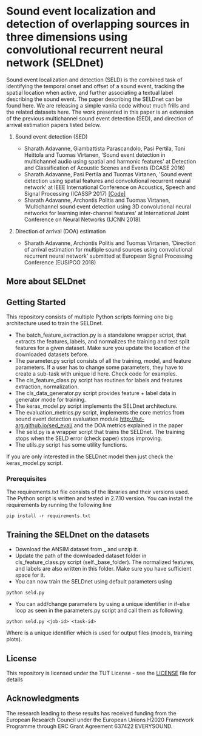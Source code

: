 
# Sound event localization and detection of overlapping sources in three dimensions using convolutional recurrent neural network (SELDnet)
Sound event localization and detection (SELD) is the combined task of identifying the temporal onset and offset of a sound event, tracking the spatial location when active, and further associating a textual label describing the sound event.
The paper describing the SELDnet can be found here. We are releasing a simple vanila code without much frills and the related datasets here.
The work presented in this paper is an extension of the previous multichannel sound event detection (SED), and direction of arrival estimation papers listed below.

1. Sound event detection (SED)
   - Sharath Adavanne, Giambattista Parascandolo, Pasi Pertila, Toni Heittola and Tuomas Virtanen, 'Sound event detection in multichannel audio using spatial and harmonic features' at Detection and Classification of Acoustic Scenes and Events (DCASE 2016)
   - Sharath Adavanne, Pasi Pertila and Tuomas Virtanen, 'Sound event detection using spatial features and convolutional recurrent neural network' at IEEE International Conference on Acoustics, Speech and Signal Processing (ICASSP 2017) [[Code]](https://github.com/sharathadavanne/multichannel-sed-crnn "Code on Github")
   - Sharath Adavanne, Archontis Politis and Tuomas Virtanen, 'Multichannel sound event detection using 3D convolutional neural networks for learning inter-channel features' at International Joint Conference on Neural Networks (IJCNN 2018)

2. Direction of arrival (DOA) estimation
   - Sharath Adavanne, Archontis Politis and Tuomas Virtanen, 'Direction of arrival estimation for multiple sound sources using convolutional recurrent neural network' submitted at European Signal Processing Conference (EUSIPCO 2018)

## More about SELDnet


## Getting Started

This repository consists of multiple Python scripts forming one big architecture used to train the SELDnet.
* The batch_feature_extraction.py is a standalone wrapper script, that extracts the features, labels, and normalizes the training and test split features for a given dataset. Make sure you update the location of the downloaded datasets before.
* The parameter.py script consists of all the training, model, and feature parameters. If a user has to change some parameters, they have to create a sub-task with unique id here. Check code for examples.
* The cls_feature_class.py script has routines for labels and features extraction, normalization.
* The cls_data_generator.py script provides feature + label data in generator mode for training.
* The keras_model.py script implements the SELDnet architecture.
* The evaluation_metrics.py script, implements the core metrics from sound event detection evaluation module http://tut-arg.github.io/sed_eval/ and the DOA metrics explained in the paper
* The seld.py is a wrapper script that trains the SELDnet. The training stops when the SELD error (check paper) stops improving.
* The utils.py script has some utility functions.

If you are only interested in the SELDnet model then just check the keras_model.py script.


### Prerequisites

The requirements.txt file consists of the libraries and their versions used. The Python script is written and tested in 2.7.10 version. You can install the requirements by running the following line

```
pip install -r requirements.txt
```


## Training the SELDnet on the datasets

* Download the ANSIM dataset from _ and unzip it.
* Update the path of the downloaded dataset folder in cls_feature_class.py script (self._base_folder). The normalized features, and labels are also written in this folder. Make sure you have sufficient space for it.
* You can now train the SELDnet using default parameters using
```
python seld.py
```
* You can add/change parameters by using a unique identifier <task-id> in if-else loop as seen in the parameters.py script and call them as following
```
python seld.py <job-id> <task-id>
```
Where <job-id> is a unique identifier which is used for output files (models, training plots).

## License

This repository is licensed under the TUT License - see the [LICENSE](LICENSE.md) file for details

## Acknowledgments

The research leading to these results has received funding from the European Research Council under the European Unions H2020 Framework Programme through ERC Grant Agreement 637422 EVERYSOUND.